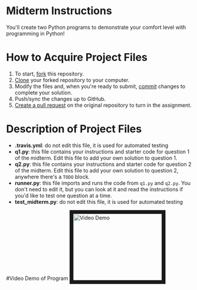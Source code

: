 # Midterm Instructions

You'll create two Python programs to demonstrate your comfort level with programming in Python!

# How to Acquire Project Files

1. To start, [fork](https://guides.github.com/activities/forking/#fork) this repository.
2. [Clone](https://guides.github.com/activities/forking/#clone) your forked repository to your computer.
3. Modify the files and, when you're ready to submit, [commit](https://guides.github.com/activities/forking/#making-changes) changes to complete your solution.
4. Push/sync the changes up to GitHub.
5. [Create a pull request](https://guides.github.com/activities/forking/#making-a-pull-request) on the original repository to turn in the assignment.

# Description of Project Files
* **.travis.yml**: do not edit this file, it is used for automated testing
* **q1.py**: this file contains your instructions and starter code for question 1 of the midterm. Edit this file to add your own solution to question 1.
* **q2.py**: this file contains your instructions and starter code for question 2 of the midterm. Edit this file to add your own solution to question 2, anywhere there's a `TODO` block.
* **runner.py**: this file imports and runs the code from `q1.py` and `q2.py`. You don't need to edit it, but you can look at it and read the instructions if you'd like to test one question at a time.
* **test_midterm.py**: do not edit this file, it is used for automated testing

#Video Demo of Program 
<a href="http://www.youtube.com/watch?feature=player_embedded&v=algH_3wMNfo
" target="_blank"><img src="http://img.youtube.com/vi/algH_3wMNfo/0.jpg" 
alt="Video Demo" width="240" height="180" border="10" /></a>
